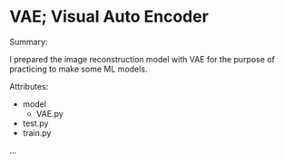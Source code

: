 #  VAE; Visual Auto Encoder

Summary:

I prepared the image reconstruction model with VAE for the purpose of practicing to make some ML models.

Attributes:
* model
    * VAE.py
* test.py
* train.py

...